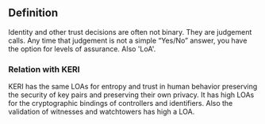 ## Definition 
Identity and other trust decisions are often not binary. They are judgement calls. Any time that judgement is not a simple “Yes/No” answer, you have the option for levels of assurance. Also 'LoA'.

### Relation with KERI
KERI has the same LOAs for entropy and trust in human behavior preserving the security of key pairs and preserving their own privacy. It has high LOAs for the cryptographic bindings of controllers and identifiers. Also the validation of witnesses and watchtowers has high a LOA.